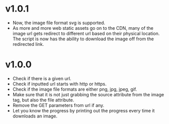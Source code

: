 v1.0.1
======

* Now, the image file format svg is supported.
* As more and more web static assets go on to the CDN, many of the image url gets redirect to different url based on their physical location. The script is now has the ability to download the image off from the redirected link.

v1.0.0
======

* Check if there is a given url.
* Check if inputted url starts with http or https.
* Check if the image file formats are either png, jpg, jpeg, gif.
* Make sure that it is not just grabbing the source attribute from the image tag, but also the file attribute.
* Remove the GET parameters from url if any.
* Let you know the progress by printing out the progress every time it downloads an image.